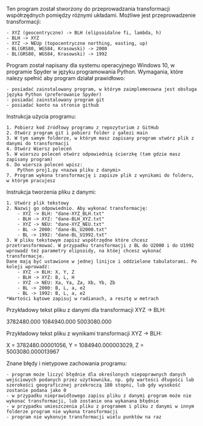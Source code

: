 Ten program został stworzony do przeprowadzania transformacji współrzędnych pomiędzy różnymi układami. Możliwe jest przeprowadzenie transformacji:

	- XYZ (geocentryczne) -> BLH (elipsoidalne fi, lambda, h)
	- BLH -> XYZ
	- XYZ -> NEUp (topocentryczne northing, easting, up)
	- BL(GRS80, WGS84, Krasowski) -> 2000
	- BL(GRS80, WGS84, Krasowski) -> 1992 

Program został napisany dla systemu operacyjnego Windows 10, w programie Spyder w języku programowania Python. Wymagania, które nalezy spełnić aby program działał prawidłowo:

	- posiadać zainstalowany program, w którym zaimplemenowna jest obsługa języka Python (preferowanie Spyder)
	- posiadać zainstalowany program git
	- posiadać konto na stronie github

Instrukcja użycia programu:

	1. Pobierz kod źródłowy programu z repozyturium z GitHub
	2. Otwórz program git i pobierz folder z gałezi main
	3. W tym samym folderze, w którym masz zapisany program utwórz plik z danymi do transformacji
	4. Otwórz Wiersz poleceń
	5. W wierszu poleceń otwórz odpowiednią ścierzkę (tam gdzie masz zapisany program)
	6. Do wiersza poleceń wpisz:
		Python proj1.py <nazwa pliku z danymi>
	7. Program wykona transformację i zapisze plik z wynikami do folderu, w którym pracujesz

Instrukcja tworzenia pliku z danymi:

	1. Utwórz plik tekstowy
	2. Nazwij go odpowiednio. Aby wykonać transformację:
		- XYZ -> BLH: "dane-XYZ_BLH.txt"
		- BLH -> XYZ: "dane-BLH_XYZ.txt"
		- XYZ -> NEU: "dane-XYZ_NEU.txt"
		- BL -> 2000: "dane-BL_U2000.txt"
		- BL -> 1992: "dane-BL_U1992.txt"
	3. W pliku tekstowym zapisz współrzędne które chcesz przetransformować. W przypadku transformacji z BL do U2000 i do U1992 wprowadź też parametry elipsoidy, na któej chcesz wykonać transformacje.
	Dane mają być ustawione w jednej linijce i oddzielone tabulatorami. Po koleji wprowadź:
		- XYZ -> BLH: X, Y, Z
		- BLH -> XYZ: B, L, H
		- XYZ -> NEU: Xa, Ya, Za, Xb, Yb, Zb
		- BL -> 2000: B, L, a, e2
		- BL -> 1992: B, L, a, e2
	*Wartości kątowe zapisuj w radianach, a resztę w metrach

Przykładowy tekst pliku z danymi dla transformacji XYZ -> BLH:

3782480.000	1084940.000	5003080.000

Przykładowy tekst pliku z wynikami transformacji XYZ -> BLH:

X = 3782480.00001056, Y = 1084940.000003029, Z = 5003080.000013967


Znane błędy i nietypowe zachowania programu:

	- program może liczyć błędnie dla określonych niepoprawnych danych wejściowych podanych przez użytkownika, np. gdy wartości długości lub szerokości geograficznej przekroczą 180 stopni, lub gdy wysokość 
	zostanie podana jako 0
	- w przypadku nieprawidłowego zapisu pliku z danymi program może nie wykonać transformacji, lub zostanie ona wykanana błędnie
	- w przypadku umieszczenia pliku z programem i pliku z danymi w innym folderze program nie wykona transformacji
	- program nie wykonuje transformacji wielu punktów na raz